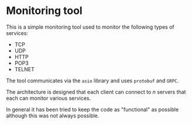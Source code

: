 # Monitoring tool

This is a simple monitoring tool used to monitor the following types of services:

- TCP
- UDP
- HTTP
- POP3
- TELNET

The tool communicates via the `asio` library and uses `protobuf` and `GRPC`.

The architecture is designed that each client can connect to *n* servers that each can monitor various services.

In general it has been tried to keep the code as "functional" as possible although this was not always possible.